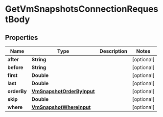 

# GetVmSnapshotsConnectionRequestBody


## Properties

Name | Type | Description | Notes
------------ | ------------- | ------------- | -------------
**after** | **String** |  |  [optional]
**before** | **String** |  |  [optional]
**first** | **Double** |  |  [optional]
**last** | **Double** |  |  [optional]
**orderBy** | [**VmSnapshotOrderByInput**](VmSnapshotOrderByInput.md) |  |  [optional]
**skip** | **Double** |  |  [optional]
**where** | [**VmSnapshotWhereInput**](VmSnapshotWhereInput.md) |  |  [optional]



